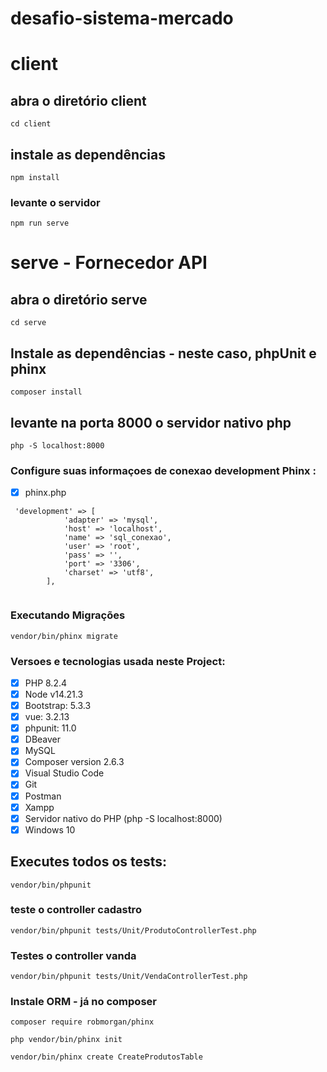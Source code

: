# desafio-sistema-mercado

# client

## abra o diretório client
```
cd client
```
## instale as dependências
```
npm install
```

### levante o servidor
```
npm run serve
```

# serve - Fornecedor API

## abra o diretório serve
```
cd serve
```
## Instale as dependências - neste caso, phpUnit e phinx
```
composer install
```

## levante na porta 8000 o servidor nativo php
```
php -S localhost:8000
```

### Configure suas informaçoes de conexao development Phinx :
- [x] phinx.php

```
 'development' => [
            'adapter' => 'mysql',
            'host' => 'localhost',
            'name' => 'sql_conexao',
            'user' => 'root',
            'pass' => '',
            'port' => '3306',
            'charset' => 'utf8',
        ],
        
```

### Executando Migrações
```
vendor/bin/phinx migrate
```


### Versoes e tecnologias usada neste Project:
- [x] PHP 8.2.4
- [x] Node v14.21.3
- [x] Bootstrap: 5.3.3
- [x] vue: 3.2.13
- [x] phpunit: 11.0
- [x] DBeaver
- [x] MySQL
- [x] Composer version 2.6.3
- [x] Visual Studio Code
- [x] Git
- [x] Postman
- [x] Xampp
- [x] Servidor nativo do PHP (php -S localhost:8000)
- [x] Windows 10

## Executes todos os tests:
```
vendor/bin/phpunit
```




### teste o controller cadastro
```
vendor/bin/phpunit tests/Unit/ProdutoControllerTest.php
```

### Testes o controller vanda
```
vendor/bin/phpunit tests/Unit/VendaControllerTest.php
```

### Instale ORM - já no composer
```
composer require robmorgan/phinx
```

```
php vendor/bin/phinx init
``` 



```
vendor/bin/phinx create CreateProdutosTable
```

